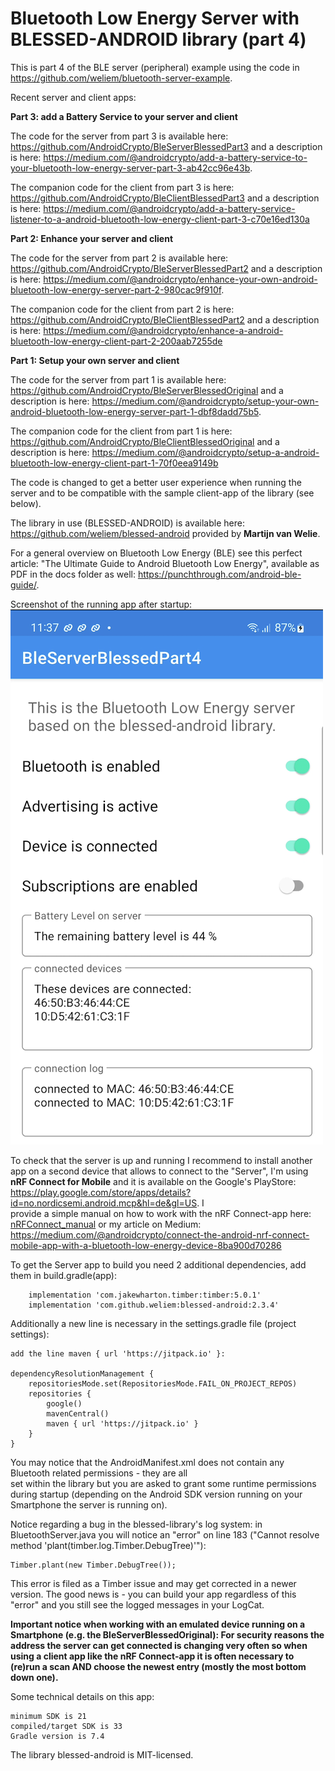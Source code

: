 # Bluetooth Low Energy Server with BLESSED-ANDROID library (part 4)

This is part 4 of the BLE server (peripheral) example using the code in 
https://github.com/weliem/bluetooth-server-example.

Recent server and client apps:

**Part 3: add a Battery Service to your server and client**

The code for the server from part 3 is available here: https://github.com/AndroidCrypto/BleServerBlessedPart3
and a description is here: https://medium.com/@androidcrypto/add-a-battery-service-to-your-bluetooth-low-energy-server-part-3-ab42cc96e43b.

The companion code for the client from part 3 is here: https://github.com/AndroidCrypto/BleClientBlessedPart3
and a description is here: https://medium.com/@androidcrypto/add-a-battery-service-listener-to-a-android-bluetooth-low-energy-client-part-3-c70e16ed130a

**Part 2: Enhance your server and client**

The code for the server from part 2 is available here: https://github.com/AndroidCrypto/BleServerBlessedPart2 
and a description is here: https://medium.com/@androidcrypto/enhance-your-own-android-bluetooth-low-energy-server-part-2-980cac9f910f.

The companion code for the client from part 2 is here: https://github.com/AndroidCrypto/BleClientBlessedPart2 
and a description is here: https://medium.com/@androidcrypto/enhance-a-android-bluetooth-low-energy-client-part-2-200aab7255de

**Part 1: Setup your own server and client**

The code for the server from part 1 is available here: https://github.com/AndroidCrypto/BleServerBlessedOriginal 
and a description is here: https://medium.com/@androidcrypto/setup-your-own-android-bluetooth-low-energy-server-part-1-dbf8dadd75b5.

The companion code for the client from part 1 is here: https://github.com/AndroidCrypto/BleClientBlessedOriginal 
and a description is here: https://medium.com/@androidcrypto/setup-a-android-bluetooth-low-energy-client-part-1-70f0eea9149b

The code is changed to get a better user experience when running the server and to be compatible with the 
sample client-app of the library (see below).

The library in use (BLESSED-ANDROID) is available here: https://github.com/weliem/blessed-android 
provided by **Martijn van Welie**.

For a general overview on Bluetooth Low Energy (BLE) see this perfect article: "The Ultimate Guide to Android Bluetooth Low Energy", 
available as PDF in the docs folder as well: https://punchthrough.com/android-ble-guide/.

Screenshot of the running app after startup:
![server_view_after_starting](docs/server00.png?raw=true)

To check that the server is up and running I recommend to install another app on a second device that 
allows to connect to the "Server", I'm using **nRF Connect for Mobile** and it is available on the 
Google's PlayStore:  https://play.google.com/store/apps/details?id=no.nordicsemi.android.mcp&hl=de&gl=US. I   
provide a simple manual on how to work with the nRF Connect-app here: 
[nRFConnect_manual](nrfconnect_manual.md) or my article on Medium: 
https://medium.com/@androidcrypto/connect-the-android-nrf-connect-mobile-app-with-a-bluetooth-low-energy-device-8ba900d70286

To get the Server app to build you need 2 additional dependencies, add them in build.gradle(app):
```plaintext
    implementation 'com.jakewharton.timber:timber:5.0.1'
    implementation 'com.github.weliem:blessed-android:2.3.4'
```

Additionally a new line is necessary in the settings.gradle file (project settings):
```plaintext
add the line maven { url 'https://jitpack.io' }:

dependencyResolutionManagement {
    repositoriesMode.set(RepositoriesMode.FAIL_ON_PROJECT_REPOS)
    repositories {
        google()
        mavenCentral()
        maven { url 'https://jitpack.io' }
    }
}
```

You may notice that the AndroidManifest.xml does not contain any Bluetooth related permissions - they are all  
set within the library but you are asked to grant some runtime permissions during startup (depending on the Android 
SDK version running on your Smartphone the server is running on).

Notice regarding a bug in the blessed-library's log system: in BluetoothServer.java you will notice an 
"error" on line 183 ("Cannot resolve method 'plant(timber.log.Timber.DebugTree)'"):
```plaintext
Timber.plant(new Timber.DebugTree());
```
This error is filed as a Timber issue and may get corrected in a newer version. The good news is - you 
can build your app regardless of this "error" and you still see the logged messages in your LogCat.

**Important notice when working with an emulated device running on a Smartphone (e.g. the BleServerBlessedOriginal): 
For security reasons the address the server can get connected is changing very often so when using a client app 
like the nRF Connect-app it is often necessary to (re)run a scan AND choose the newest entry (mostly the most 
bottom down one).**

Some technical details on this app:
```plaintext
minimum SDK is 21
compiled/target SDK is 33
Gradle version is 7.4
```

The library blessed-android is MIT-licensed.
